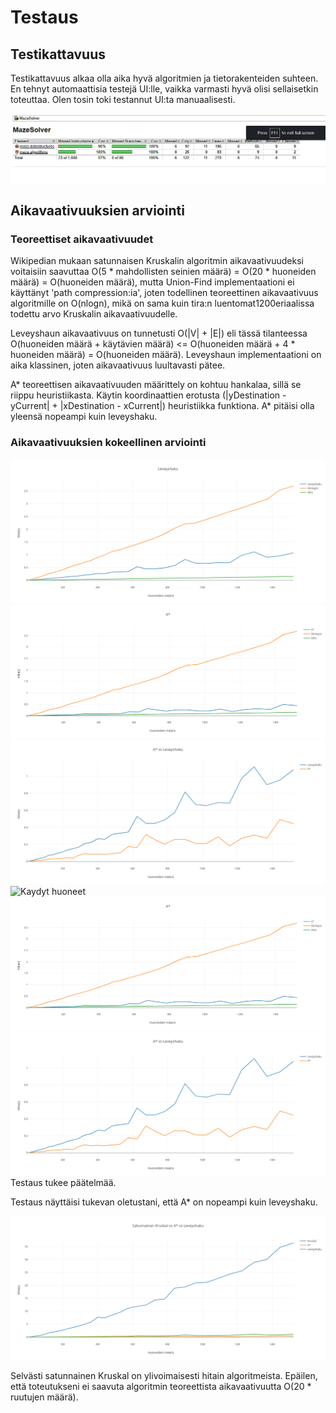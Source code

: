 # Testaus

## Testikattavuus

Testikattavuus alkaa olla aika hyvä algoritmien ja tietorakenteiden suhteen. En tehnyt automaattisia testejä UI:lle, vaikka varmasti hyvä olisi sellaisetkin toteuttaa. Olen tosin toki testannut UI:ta manuaalisesti.

![Testikattavuus](https://github.com/SkarpAnton/labyrintin-ratkoja/blob/master/dokumentaatio/kuvat/Testikattavuus.png)

## Aikavaativuuksien arviointi

### Teoreettiset aikavaativuudet

Wikipedian mukaan satunnaisen Kruskalin algoritmin aikavaativuudeksi voitaisiin saavuttaa O(5 * mahdollisten seinien määrä) = O(20 * huoneiden määrä) = O(huoneiden määrä), mutta Union-Find implementaationi ei käyttänyt 'path compression:ia', joten todellinen teoreettinen aikavaativuus algoritmille on O(nlogn), mikä on sama kuin tira:n luentomat1200eriaalissa todettu arvo Kruskalin aikavaativuudelle.

Leveyshaun aikavaativuus on tunnetusti O(|V| + |E|) eli tässä tilanteessa O(huoneiden määrä + käytävien määrä) <= O(huoneiden määrä + 4 * huoneiden määrä) = O(huoneiden määrä). Leveyshaun implementaationi on aika klassinen, joten aikavaativuus luultavasti pätee. 


A* teoreettisen aikavaativuuden määrittely on kohtuu hankalaa, sillä se riippu heuristiikasta. Käytin koordinaattien erotusta 
(|yDestination - yCurrent| + |xDestination - xCurrent|)
heuristiikka funktiona. A* pitäisi olla yleensä nopeampi kuin leveyshaku.

### Aikavaativuuksien kokeellinen arviointi


![Leveyshaku](https://github.com/SkarpAnton/labyrintin-ratkoja/blob/master/dokumentaatio/kuvat/Leveyshaku.png)
![A*](https://github.com/SkarpAnton/labyrintin-ratkoja/blob/master/dokumentaatio/kuvat/AStar.png)
![A* vs Leveyshaku](https://github.com/SkarpAnton/labyrintin-ratkoja/blob/master/dokumentaatio/kuvat/AStar_vs_Leveyshaku.png)
![Kaydyt huoneet](https://github.com/SkarpAnton/labyrintin-ratkoja/blob/master/dokumentaatio/kuvat/K%C3%A4ydyt%20huoneet.png)
![Kruskal](https://github.com/SkarpAnton/labyrintin-ratkoja/blob/master/dokumentaatio/kuvat/AStar.png)
![O(n^2) vs Kruskal](https://github.com/SkarpAnton/labyrintin-ratkoja/blob/master/dokumentaatio/kuvat/AStar_vs_Leveyshaku.png)
Testaus tukee päätelmää. 

Testaus näyttäisi tukevan oletustani, että A* on nopeampi kuin leveyshaku.

![Kruskal vs A* vs leveyshaku](https://github.com/SkarpAnton/labyrintin-ratkoja/blob/master/dokumentaatio/kuvat/SatunnainenKruskal_vs_AStar_vs_Leveyshaku.png)

Selvästi satunnainen Kruskal on ylivoimaisesti hitain algoritmeista. Epäilen, että toteutukseni ei saavuta algoritmin teoreettista  aikavaativuutta O(20 * ruutujen määrä).



